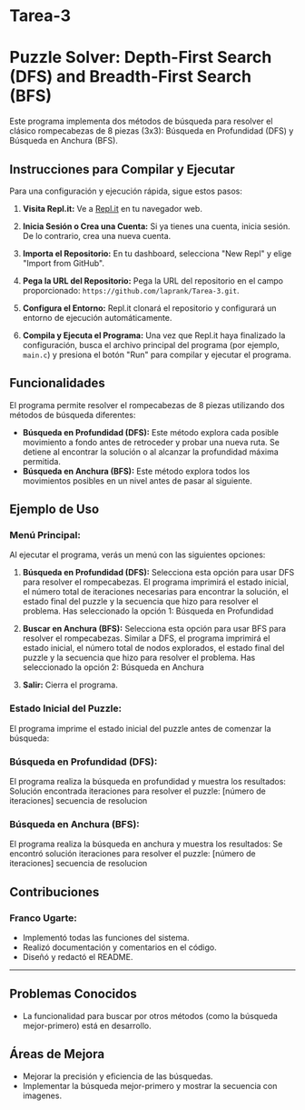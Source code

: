 # Tarea-3

# Puzzle Solver: Depth-First Search (DFS) and Breadth-First Search (BFS)

Este programa implementa dos métodos de búsqueda para resolver el clásico rompecabezas de 8 piezas (3x3): Búsqueda en Profundidad (DFS) y Búsqueda en Anchura (BFS).

## Instrucciones para Compilar y Ejecutar

Para una configuración y ejecución rápida, sigue estos pasos:

1. **Visita Repl.it:**
   Ve a [Repl.it](https://repl.it/) en tu navegador web.

2. **Inicia Sesión o Crea una Cuenta:**
   Si ya tienes una cuenta, inicia sesión. De lo contrario, crea una nueva cuenta.

3. **Importa el Repositorio:**
   En tu dashboard, selecciona "New Repl" y elige "Import from GitHub".

4. **Pega la URL del Repositorio:**
   Pega la URL del repositorio en el campo proporcionado: `https://github.com/laprank/Tarea-3.git`.

5. **Configura el Entorno:**
   Repl.it clonará el repositorio y configurará un entorno de ejecución automáticamente.

6. **Compila y Ejecuta el Programa:**
   Una vez que Repl.it haya finalizado la configuración, busca el archivo principal del programa (por ejemplo, `main.c`) y presiona el botón "Run" para compilar y ejecutar el programa.

## Funcionalidades

El programa permite resolver el rompecabezas de 8 piezas utilizando dos métodos de búsqueda diferentes:

- **Búsqueda en Profundidad (DFS):** Este método explora cada posible movimiento a fondo antes de retroceder y probar una nueva ruta. Se detiene al encontrar la solución o al alcanzar la profundidad máxima permitida.
- **Búsqueda en Anchura (BFS):** Este método explora todos los movimientos posibles en un nivel antes de pasar al siguiente. 
## Ejemplo de Uso

### Menú Principal:

Al ejecutar el programa, verás un menú con las siguientes opciones:

1. **Búsqueda en Profundidad (DFS):**
   Selecciona esta opción para usar DFS para resolver el rompecabezas. El programa imprimirá el estado inicial, el número total de iteraciones necesarias para encontrar la solución, el estado final del puzzle y la secuencia que hizo para resolver el problema.
   Has seleccionado la opción 1: Búsqueda en Profundidad

2. **Buscar en Anchura (BFS):**
   Selecciona esta opción para usar BFS para resolver el rompecabezas. Similar a DFS, el programa imprimirá el estado inicial, el número total de nodos explorados, el estado final del puzzle y la secuencia que hizo para resolver el problema.
   Has seleccionado la opción 2: Búsqueda en Anchura

3. **Salir:**
   Cierra el programa.

### Estado Inicial del Puzzle:

El programa imprime el estado inicial del puzzle antes de comenzar la búsqueda:

### Búsqueda en Profundidad (DFS):

El programa realiza la búsqueda en profundidad y muestra los resultados:
   Solución encontrada
   iteraciones para resolver el puzzle: [número de iteraciones]
   secuencia de resolucion

### Búsqueda en Anchura (BFS):

El programa realiza la búsqueda en anchura y muestra los resultados:
   Se encontró solución
   iteraciones para resolver el puzzle: [número de iteraciones]
   secuencia de resolucion

## Contribuciones

### Franco Ugarte:
- Implementó todas las funciones del sistema.
- Realizó documentación y comentarios en el código.
- Diseñó y redactó el README.

---

## Problemas Conocidos

- La funcionalidad para buscar por otros métodos (como la búsqueda mejor-primero) está en desarrollo.

## Áreas de Mejora

- Mejorar la precisión y eficiencia de las búsquedas.
- Implementar la búsqueda mejor-primero y mostrar la secuencia con imagenes.
```
